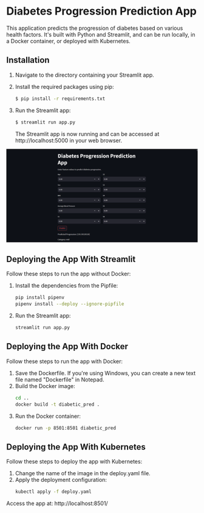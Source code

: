 # Diabetes Progression Prediction App

This application predicts the progression of diabetes based on various health factors. It's built with Python and Streamlit, and can be run locally, in a Docker container, or deployed with Kubernetes.

## Installation
1. Navigate to the directory containing your Streamlit app.
2. Install the required packages using pip:

    ```bash
    $ pip install -r requirements.txt
    ```
3. Run the Streamlit app:

    ```bash
    $ streamlit run app.py
    ```

    The Streamlit app is now running and can be accessed at http://localhost:5000 in your web browser.

![app.py](https://github.com/ajinkyavbhandare/projects/blob/main/Diabetes-Progression-Prediction-with-Regression/images/app.png)

## Deploying the App With Streamlit

Follow these steps to run the app without Docker:

1. Install the dependencies from the Pipfile:
    ```bash
    pip install pipenv
    pipenv install --deploy --ignore-pipfile
    ```
2. Run the Streamlit app:
    ```bash
    streamlit run app.py
    ```

## Deploying the App With Docker

Follow these steps to run the app with Docker:

1. Save the Dockerfile. If you're using Windows, you can create a new text file named "Dockerfile" in Notepad.
2. Build the Docker image:
    ```bash
    cd ..
    docker build -t diabetic_pred .
    ```
3. Run the Docker container:
    ```bash
    docker run -p 8501:8501 diabetic_pred
    ```

## Deploying the App With Kubernetes

Follow these steps to deploy the app with Kubernetes:

1. Change the name of the image in the deploy.yaml file.
2. Apply the deployment configuration:
    ```bash
    kubectl apply -f deploy.yaml
    ```
Access the app at: http://localhost:8501/

